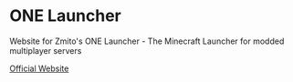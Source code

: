 # ONE Launcher
Website for Zmito's ONE Launcher - The Minecraft Launcher for modded multiplayer servers

[Official Website](https://onelauncher.zmito.eu/)
